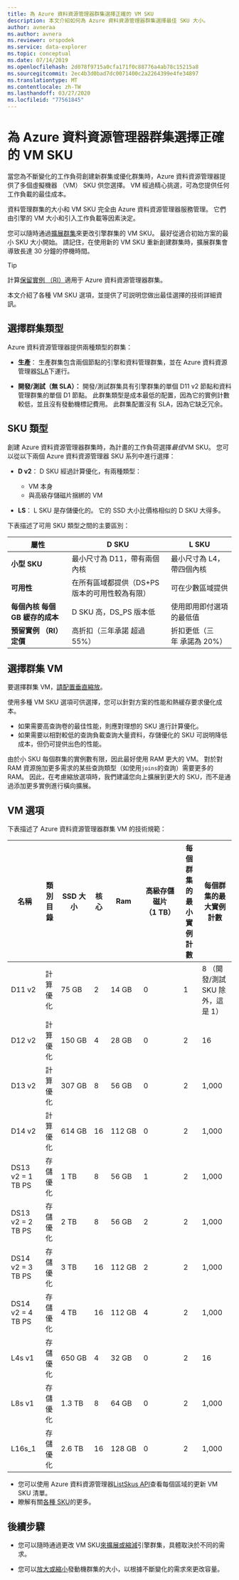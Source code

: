 ```yaml
---
title: 為 Azure 資料資源管理器群集選擇正確的 VM SKU
description: 本文介紹如何為 Azure 資料資源管理器群集選擇最佳 SKU 大小。
author: avneraa
ms.author: avnera
ms.reviewer: orspodek
ms.service: data-explorer
ms.topic: conceptual
ms.date: 07/14/2019
ms.openlocfilehash: 2d078f9715a0cfa171f0c88776a4ab78c15215a8
ms.sourcegitcommit: 2ec4b3d0bad7dc0071400c2a2264399e4fe34897
ms.translationtype: MT
ms.contentlocale: zh-TW
ms.lasthandoff: 03/27/2020
ms.locfileid: "77561845"
---
```

# <a name="select-the-correct-vm-sku-for-your-azure-data-explorer-cluster"></a>為 Azure 資料資源管理器群集選擇正確的 VM SKU 

當您為不斷變化的工作負荷創建新群集或優化群集時，Azure 資料資源管理器提供了多個虛擬機器 （VM） SKU 供您選擇。 VM 經過精心挑選，可為您提供任何工作負載的最佳成本。 

資料管理群集的大小和 VM SKU 完全由 Azure 資料資源管理器服務管理。 它們由引擎的 VM 大小和引入工作負載等因素決定。 

您可以隨時通過[擴展群集](manage-cluster-vertical-scaling.md)來更改引擎群集的 VM SKU。 最好從適合初始方案的最小 SKU 大小開始。 請記住，在使用新的 VM SKU 重新創建群集時，擴展群集會導致長達 30 分鐘的停機時間。

> [!TIP]
> 計算[保留實例 （RI）](https://docs.microsoft.com/azure/virtual-machines/windows/prepay-reserved-vm-instances)適用于 Azure 資料資源管理器群集。  

本文介紹了各種 VM SKU 選項，並提供了可説明您做出最佳選擇的技術詳細資訊。

## <a name="select-a-cluster-type"></a>選擇群集類型

Azure 資料資源管理器提供兩種類型的群集：

* **生產**： 生產群集包含兩個節點的引擎和資料管理群集，並在 Azure 資料資源管理器[SLA](https://azure.microsoft.com/support/legal/sla/data-explorer/v1_0/)下運行。

* **開發/測試（無 SLA）：** 開發/測試群集具有引擎群集的單個 D11 v2 節點和資料管理群集的單個 D1 節點。 此群集類型是成本最低的配置，因為它的實例計數較低，並且沒有發動機標記費用。 此群集配置沒有 SLA，因為它缺乏冗余。

## <a name="sku-types"></a>SKU 類型

創建 Azure 資料資源管理器群集時，為計畫的工作負荷選擇*最佳*VM SKU。 您可以從以下兩個 Azure 資料資源管理器 SKU 系列中進行選擇：

* **D v2**： D SKU 經過計算優化，有兩種類型：
    * VM 本身
    * 與高級存儲磁片捆綁的 VM

* **LS**： L SKU 是存儲優化的。 它的 SSD 大小比價格相似的 D SKU 大得多。

下表描述了可用 SKU 類型之間的主要區別：
 
| 屬性 | D SKU | L SKU |
|---|---|---
|**小型 SKU**|最小尺寸為 D11，帶有兩個內核|最小尺寸為 L4，帶四個內核 |
|**可用性**|在所有區域都提供（DS+PS 版本的可用性較為有限）|可在少數區域提供 |
|**每個內核&nbsp;每個 GB 緩存的成本**|D SKU 高，DS_PS 版本低|使用即用即付選項的最低值 |
|**預留實例 （RI） 定價**|高折扣（三年承諾&nbsp;超過 55%）|折扣更低（三年&nbsp;承諾為 20%） |  

## <a name="select-your-cluster-vm"></a>選擇群集 VM 

要選擇群集 VM，[請配置垂直縮放](manage-cluster-vertical-scaling.md#configure-vertical-scaling)。 

使用多種 VM SKU 選項可供選擇，您可以針對方案的性能和熱緩存要求優化成本。 
* 如果需要高查詢卷的最佳性能，則應對理想的 SKU 進行計算優化。 
* 如果需要以相對較低的查詢負載查詢大量資料，存儲優化的 SKU 可説明降低成本，但仍可提供出色的性能。

由於小 SKU 每個群集的實例數有限，因此最好使用 RAM 更大的 VM。 對於對 RAM 資源施加更多需求的某些查詢類型（如使用`joins`的查詢）需要更多的 RAM。 因此，在考慮縮放選項時，我們建議您向上擴展到更大的 SKU，而不是通過添加更多實例進行橫向擴展。

## <a name="vm-options"></a>VM 選項

下表描述了 Azure 資料資源管理器群集 VM 的技術規範：

|**名稱**| **類別目錄** | **SSD 大小** | **核心** | **Ram** | **高級存儲磁片（1&nbsp;TB）**| **每個群集的最小實例計數** | **每個群集的最大實例計數**
|---|---|---|---|---|---|---|---
|D11 v2| 計算優化 | 75&nbsp;GB    | 2 | 14&nbsp;GB | 0 | 1 | 8 （開發/測試 SKU 除外，這是 1）
|D12 v2| 計算優化 | 150&nbsp;GB   | 4 | 28&nbsp;GB | 0 | 2 | 16
|D13 v2| 計算優化 | 307&nbsp;GB   | 8 | 56&nbsp;GB | 0 | 2 | 1,000
|D14 v2| 計算優化 | 614&nbsp;GB   | 16| 112&nbsp;GB | 0 | 2 | 1,000
|DS13 v2&nbsp;=&nbsp;1 TB PS| 存儲優化 | 1&nbsp;TB | 8 | 56&nbsp;GB | 1 | 2 | 1,000
|DS13 v2&nbsp;=&nbsp;2 TB PS| 存儲優化 | 2&nbsp;TB | 8 | 56&nbsp;GB | 2 | 2 | 1,000
|DS14 v2&nbsp;=&nbsp;3 TB PS| 存儲優化 | 3&nbsp;TB | 16 | 112&nbsp;GB | 2 | 2 | 1,000
|DS14 v2&nbsp;=&nbsp;4 TB PS| 存儲優化 | 4&nbsp;TB | 16 | 112&nbsp;GB | 4 | 2 | 1,000
|L4s v1| 存儲優化 | 650&nbsp;GB | 4 | 32&nbsp;GB | 0 | 2 | 16
|L8s v1| 存儲優化 | 1.3&nbsp;TB | 8 | 64&nbsp;GB | 0 | 2 | 1,000
|L16s_1| 存儲優化 | 2.6&nbsp;TB | 16| 128&nbsp;GB | 0 | 2 | 1,000

* 您可以使用 Azure 資料資源管理器[ListSkus API](/dotnet/api/microsoft.azure.management.kusto.clustersoperationsextensions.listskus?view=azure-dotnet)查看每個區域的更新 VM SKU 清單。 
* 瞭解有關[各種 SKU](/azure/virtual-machines/windows/sizes)的更多。 

## <a name="next-steps"></a>後續步驟

* 您可以隨時通過更改 VM SKU[來擴展或縮減](manage-cluster-vertical-scaling.md)引擎群集，具體取決於不同的需求。 

* 您可以[放大或縮小](manage-cluster-horizontal-scaling.md)發動機群集的大小，以根據不斷變化的需求來更改容量。

